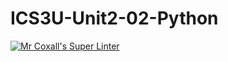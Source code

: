 # ICS3U-Unit2-02-Python

[![Mr Coxall's Super Linter](https://github.com/joannesanthosh/ICS3U-Unit2-02-Python/workflows/Mr%20Coxall's%20Super%20Linter/badge.svg)](https://github.com/joannesanthosh/ICS3U-Unit2-02-Python/actions/)
